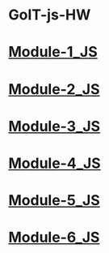 
# GoIT-js-HW

# [Module-1_JS](https://maxalter.github.io/goit-js-hw/hw_js_1/)
# [Module-2_JS](https://maxalter.github.io/goit-js-hw/hw_js_2/)
# [Module-3_JS](https://maxalter.github.io/goit-js-hw/hw_js_3/)
# [Module-4_JS](https://maxalter.github.io/goit-js-hw/hw_js_4/)
# [Module-5_JS](https://maxalter.github.io/goit-js-hw/hw_js_5/)
# [Module-6_JS](https://maxalter.github.io/goit-js-hw/hw_js_6/)



